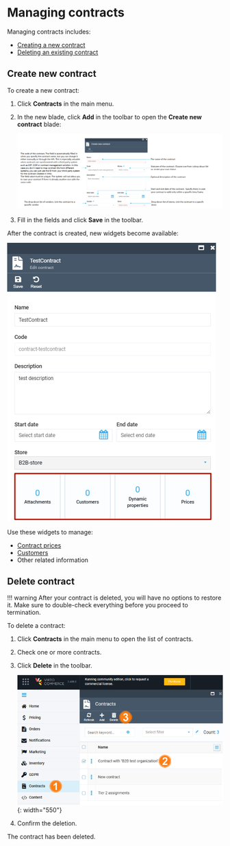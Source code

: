 ﻿
# Managing contracts

Managing contracts includes:

* [Creating a new contract](creating-and-terminating-contracts.md#create-new-contract)
* [Deleting an existing contract](creating-and-terminating-contracts.md#delete-contract)

## Create new contract

To create a new contract:

1. Click **Contracts** in the main menu. 

1. In the new blade, click **Add** in the toolbar to open the **Create new contract** blade:

	![Create new contract screen](media/create-new-contract-screen.png)

1. Fill in the fields and click **Save** in the toolbar.

After the contract is created, new widgets become available:

![Contract widgets available](media/widgets.png)

Use these widgets to manage:

* [Contract prices](managing-contract-prices.md)
* [Customers](managing-contract-customers.md)
* Other related information

## Delete contract

!!! warning
	After your contract is deleted, you will have no options to restore it. Make sure to double-check everything before you proceed to termination.

To delete a contract:

1. Click **Contracts** in the main menu to open the list of contracts. 

1. Check one or more contracts.

1. Click **Delete** in the toolbar.

	![Deleting contract](media/deleting-contract.png){: width="550"}

1. Confirm the deletion.

The contract has been deleted.

